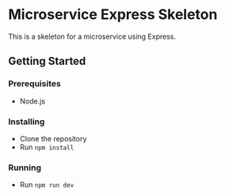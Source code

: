 # Microservice Express Skeleton

This is a skeleton for a microservice using Express.

## Getting Started

### Prerequisites

- Node.js

### Installing

- Clone the repository
- Run `npm install`

### Running

- Run `npm run dev`
